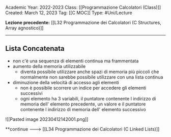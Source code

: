 Academic Year: 2022-2023
Class: [[Programmazione Calcolatori (Class)]]
Created: March 12, 2023
Tag: [[C MOC]]
Type: #Uni/Lecture 

**Lezione precedente:** [[L32 Programmazione dei Calcolatori (C Structures, Array  agnostico)]]

---
## Lista Concatenata 
- non c'è una sequenza di elementi continua ma frammentata
- aumento della memoria utilizzabile 
	- diventa possibile utilizzare anche spazi di memoria più piccoli che normalmente non sarebbe possibile utilizzare con una lista continua
- diminuzione della velocità di accesso agli elementi 
	- non è possibile scorrere un indice per accedere gli elementi successivi
	- ogni elemento ha 3 variabili, il puntatore contenente l indirizzo di memoria dell' elemento precedente,  un valore e il puntatore contenente l indirizzo di memoria dell' elemento successivo 

![[Pasted image 20230412142001.png]]

**continue ---> [[L34 Programmazione dei Calcolatori (C Linked Lists)]]

